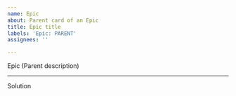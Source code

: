 ```yaml
---
name: Epic
about: Parent card of an Epic
title: Epic title
labels: 'Epic: PARENT'
assignees: ''

---
```


Epic (Parent description)




----

Solution
